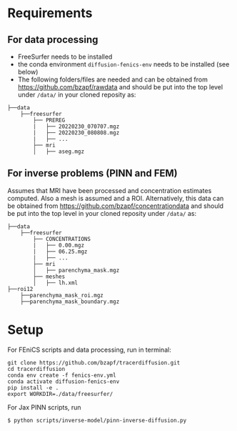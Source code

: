# Requirements

## For data processing

- FreeSurfer needs to be installed
- the conda environment `diffusion-fenics-env` needs to be installed (see below)
- The following folders/files are needed and can be obtained from https://github.com/bzapf/rawdata and should be put into the top level under `/data/` in your cloned reposity as:
```
├──data
    ├──freesurfer
        ├── PREREG
        |   ├── 20220230_070707.mgz
        |   ├── 20220230_080808.mgz
        |   ├── ...
        ├── mri
        │   ├── aseg.mgz
```

## For inverse problems (PINN and FEM)

Assumes that MRI have been processed and concentration estimates computed. Also a mesh is assumed and a ROI.
Alternatively, this data can be obtained from https://github.com/bzapf/concentrationdata
and should be put into the top level in your cloned reposity under `/data/` as:
```
├──data
    ├──freesurfer
        ├── CONCENTRATIONS
        |   ├── 0.00.mgz
        |   ├── 06.25.mgz
        |   ├── ...
        ├── mri
        │   ├── parenchyma_mask.mgz
        ├── meshes
        │   ├── lh.xml
├──roi12
    ├──parenchyma_mask_roi.mgz
    ├──parenchyma_mask_boundary.mgz
```

# Setup

For FEniCS scripts and data processing, run in terminal:

```
git clone https://github.com/bzapf/tracerdiffusion.git
cd tracerdiffusion
conda env create -f fenics-env.yml
conda activate diffusion-fenics-env
pip install -e .
export WORKDIR=./data/freesurfer/
```



For Jax PINN scripts, run
```
$ python scripts/inverse-model/pinn-inverse-diffusion.py
```
